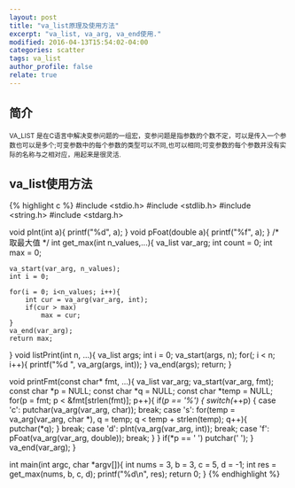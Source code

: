 ```yaml
---
layout: post
title: "va_list原理及使用方法"
excerpt: "va_list, va_arg, va_end使用."
modified: 2016-04-13T15:54:02-04:00
categories: scatter
tags: va_list
author_profile: false
relate: true
---
```



## 简介 ##

<small>VA_LIST 是在C语言中解决变参问题的一组宏，变参问题是指参数的个数不定，可以是传入一个参数也可以是多个;可变参数中的每个参数的类型可以不同,也可以相同;可变参数的每个参数并没有实际的名称与之相对应，用起来是很灵活.</small>

## va_list使用方法 ##

{% highlight c %}
#include <stdio.h>
#include <stdlib.h>
#include <string.h>
#include <stdarg.h>

void pInt(int a){
	printf("%d", a);
}
void pFoat(double a){
	printf("%f", a);
}
/* 取最大值 */
int get_max(int n_values,...){
	va_list var_arg;
	int count = 0;
	int max = 0;

	va_start(var_arg, n_values);
	int i = 0;

	for(i = 0; i<n_values; i++){
		int cur = va_arg(var_arg, int);
		if(cur > max)
			max = cur;
	}
	va_end(var_arg);
	return max;
}
void listPrint(int n, ...){
	va_list args;
	int i = 0;
	va_start(args, n);
	for(; i < n; i++){
		printf("%d ", va_arg(args, int));
	}
	va_end(args);
	return;
}

void printFmt(const char* fmt, ...){
	va_list var_arg;
	va_start(var_arg, fmt);
	const char *p = NULL;
	const char *q = NULL;
	const char *temp = NULL;
	for(p = fmt; p < &fmt[strlen(fmt)]; p++){
		if(*p == '%')
		{
			switch(*++p)
			{
				case 'c':
					putchar(va_arg(var_arg, char));
					break;
				case 's':
					for(temp = va_arg(var_arg, char *), q = temp; q < temp + strlen(temp); q++){
						putchar(*q);
					}
					break;
				case 'd':
					pInt(va_arg(var_arg, int));
					break;
				case 'f':
					pFoat(va_arg(var_arg, double));
					break;
			}
		}
		if(*p == ' ') putchar(' ');
	}
	va_end(var_arg);
}

int main(int argc, char *argv[]){
	int nums = 3, b = 3, c = 5, d = -1;
	int res = get_max(nums, b, c, d);
	printf("%d\n", res);
	return 0;
	}
{% endhighlight %}


